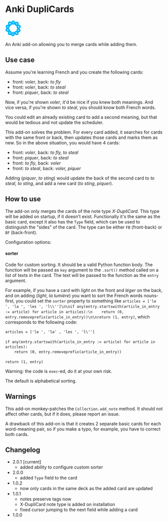 # Anki DupliCards

<img src="icon.png" width="50px" >

An Anki add-on allowing you to merge cards while adding them.

## Use case

Assume you're learning French and you create the following cards:

- front: _voler_, back: _to fly_
- front: _voler_, back: _to steal_
- front: _piquer_, back: _to steal_

Now, if you're shown _voler_, it'd be nice if you knew both meanings. And vice versa, if you're shown _to steal_, you should know both French words.

You could edit an already existing card to add a second meaning, but that would be tedious and not update the scheduler.

This add-on solves the problem. For every card added, it searches for cards with the same front or back, then updates those cards and marks them as new. So in the above situation, you would have 4 cards:

- front: _voler_, back: _to fly, to steal_
- front: _piquer_, back: _to steal_
- front: _to fly_, back: _voler_
- front: _to steal_, back: _voler, piquer_

Adding (_piquer_, _to sting_) would update the back of the second card to _to steal, to sting_, and add a new card (_to sting_, _piquer_).

## How to use

The add-on only merges the cards of the note type _X-DupliCard_. This type will be added on startup, if it doesn't exist. Functionally it's the same as the basic card, except it also has the `Type` field, which can be used to distinguish the "sides" of the card. The type can be either `FB` (front-back) or `BF` (back-front).

Configuration options:

#### sorter

Code for custom sorting. It should be a valid Python function body. The function will be passed as `key` argument to the `.sort()` method called on a list of texts in the card. The text will be passed to the function as the `entry` argument.

For example, if you have a card with _light_ on the front and _léger_ on the back, and on adding (_light_, _la lumière_) you want to sort the French words nouns-first, you could set the `sorter` property to something like `articles = ['le ', 'la ', 'les ', 'l\\'']\n\nif any(entry.startswith(article_in_entry := article) for article in articles):\n    return (0, entry.removeprefix(article_in_entry))\n\nreturn (1, entry)`, which corresponds to the following code:

```python3
articles = ['le ', 'la' , 'les ', 'l\'']

if any(entry.startswith(article_in_entry := article) for article in articles):
    return (0, entry.removeprefix(article_in_entry))

return (1, entry)
```

Warning: the code is `exec`-ed, do it at your own risk.

The default is alphabetical sorting.

## Warnings

This add-on monkey-patches the `Collection.add_note` method. It should not affect other cards, but if it does, please report an issue.

A drawback of this add-on is that it creates 2 separate basic cards for each word-meaning pair, so if you make a typo, for example, you have to correct both cards.

## Changelog

- 2.0.1 [current]
  - added ability to configure custom sorter
- 2.0.0
  - added `Type` field to the card
- 1.0.2
  - now only cards in the same deck as the added card are updated
- 1.0.1
  - notes preserve tags now
  - X-DupliCard note type is added on installation
  - fixed cursor jumping to the next field while adding a card
- 1.0.0
